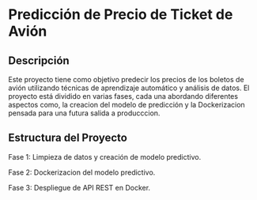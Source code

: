 # Predicción de Precio de Ticket de Avión

## Descripción
Este proyecto tiene como objetivo predecir los precios de los boletos de avión utilizando técnicas de aprendizaje automático y análisis de datos. El proyecto está dividido en varias fases, cada una abordando diferentes aspectos como, la creacion del modelo de predicción y la Dockerizacion pensada para una futura salida a producccion.

 ## Estructura del Proyecto
Fase 1: Limpieza de datos y creación de modelo predictivo.

Fase 2: Dockerizacion del modelo predictivo.

Fase 3: Despliegue de API REST en Docker.
 
